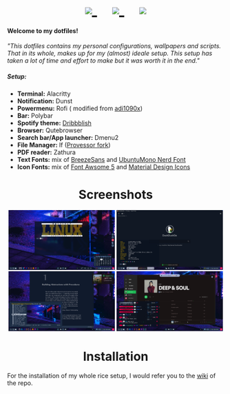 <p align="center">
<span style="font-size:3em;">
    <a href="https://github.com/SwiftyChicken/dotfiles/wiki?raw=true">
    <img style="height: 51px; width: auto" src="https://github.com/SwiftyChicken/dotfiles/blob/master/Pictures/ReadMe/Wiki.png?raw=true" />
    </a>
	&nbsp;&nbsp;
   <a href="https://github.com/SwiftyChicken/dotfiles/wiki/Extra:-Gallery">
   <img style="height: 50px; width: auto" src="https://github.com/SwiftyChicken/dotfiles/blob/master/Pictures/ReadMe/Gallery.png?raw=true" />
   </a>
	&nbsp;&nbsp;
  <a href="https://github.com/SwiftyChicken/dotfiles/wiki#installation">
  <img style="height: 50px; width: auto" src="https://github.com/SwiftyChicken/dotfiles/blob/master/Pictures/ReadMe/Guide.png?raw=true" />
  </a>
</span>
</p>
 
#### Welcome to my dotfiles!
 <i>"This dotfiles contains my personal configurations, wallpapers and scripts.
 That in its whole, makes up for my (almost) ideale setup.
 This setup has taken a lot of time and effort to make but it was worth it in the end."</i>  

##### Setup:
* **Terminal:** Alacritty
* **Notification:** Dunst
* **Powermenu:** Rofi ( modified from [adi1090x](https://github.com/adi1090x/rofi))
* **Bar:** Polybar
* **Spotify theme:** [Dribbblish](https://github.com/morpheusthewhite/spicetify-themes/tree/master/Dribbblish)
* **Browser:** Qutebrowser
* **Search bar/App launcher:** Dmenu2
* **File Manager:** lf ([Provessor fork](https://github.com/Provessor/lf))
* **PDF reader:** Zathura
* **Text Fonts:** mix of [BreezeSans](https://developer.tizen.org/design/platform/styles/typography) and [UbuntuMono Nerd Font](https://www.nerdfonts.com/)
* **Icon Fonts:** mix of [Font Awsome 5](https://fontawesome.com/how-to-use/on-the-desktop/setup/getting-started) and [Material Design Icons](https://github.com/Templarian/MaterialDesign-Font)

# <center>Screenshots</center>
<p align="center">
  <img width="49%" src="https://github.com/SwiftyChicken/dotfiles/blob/master/Pictures/ReadMe/Screenshot-update_1.png?raw=true" />
  <img width="49%" src="https://github.com/SwiftyChicken/dotfiles/blob/master/Pictures/ReadMe/Screenshot-update_2.png?raw=true" />
  <img width="49%" src="https://github.com/SwiftyChicken/dotfiles/blob/master/Pictures/ReadMe/Screenshot-update_3.png?raw=true" />
  <img width="49%" src="https://github.com/SwiftyChicken/dotfiles/blob/master/Pictures/ReadMe/Screenshot-update_4.png?raw=true" />
</p>

# <center>Installation</center>
For the installation of my whole rice setup,
I would refer you to the [wiki](https://github.com/SwiftyChicken/dotfiles/wiki#installation) of the repo.
